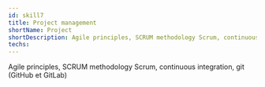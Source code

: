 ```yaml
---
id: skill7
title: Project management
shortName: Project
shortDescription: Agile principles, SCRUM methodology Scrum, continuous integration, git (GitHub et GitLab)
techs:
---
```

Agile principles, SCRUM methodology Scrum, continuous integration, git (GitHub et GitLab)